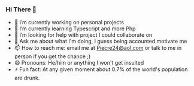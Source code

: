 ### Hi There 👋

- 🔭 I’m currently working on personal projects 
- 🌱 I’m currently learning Typescript and more Php
- 🤔 I’m looking for help with project I could collaborate on
- 💬 Ask me about what I'm doing, I guess being accounted motivate me 
- 📫 How to reach me: email me at Piecre24@aol.com or talk to me in person if you get the chance ;)
- 😄 Pronouns: He/him or anything I won't get insulted 
- ⚡ Fun fact: At any given moment about 0.7% of the world's population are drunk.

<!--
**Piecre24/Piecre24** is a ✨ _special_ ✨ repository because its `README.md` (this file) appears on your GitHub profile.

Here are some ideas to get you started:

- 🔭 I’m currently working on ...
- 🌱 I’m currently learning ...
- 👯 I’m looking to collaborate on ...
- 🤔 I’m looking for help with ...
- 💬 Ask me about ...
- 📫 How to reach me: ...
- 😄 Pronouns: ...
- ⚡ Fun fact: ...
-->
